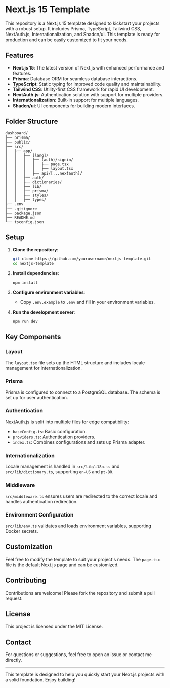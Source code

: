 # Next.js 15 Template

This repository is a Next.js 15 template designed to kickstart your projects with a robust setup. It includes Prisma, TypeScript, Tailwind CSS, NextAuth.js, Internationalization, and Shadcn/ui. This template is ready for production and can be easily customized to fit your needs.

## Features

-   **Next.js 15**: The latest version of Next.js with enhanced performance and features.
-   **Prisma**: Database ORM for seamless database interactions.
-   **TypeScript**: Static typing for improved code quality and maintainability.
-   **Tailwind CSS**: Utility-first CSS framework for rapid UI development.
-   **NextAuth.js**: Authentication solution with support for multiple providers.
-   **Internationalization**: Built-in support for multiple languages.
-   **Shadcn/ui**: UI components for building modern interfaces.

## Folder Structure

```
dashboard/
├── prisma/
├── public/
├── src/
│   ├── app/
│   │   ├── [lang]/
│   │   │   ├── (auth)/signin/
│   │   │   │   ├── page.tsx
│   │   │   │   ├── layout.tsx
│   │   │   ├── api/[...nextauth]/
│   │   ├── auth/
│   │   ├── dictionaries/
│   │   ├── lib/
│   │   ├── prisma/
│   │   ├── styles/
│   │   ├── types/
├── .env
├── .gitignore
├── package.json
├── README.md
└── tsconfig.json
```

## Setup

1. **Clone the repository**:
   ```bash
   git clone https://github.com/yourusername/nextjs-template.git
   cd nextjs-template
   ```

2. **Install dependencies**:
   ```bash
   npm install
   ```

3. **Configure environment variables**:
   - Copy `.env.example` to `.env` and fill in your environment variables.

4. **Run the development server**:
   ```bash
   npm run dev
   ```

## Key Components

### Layout

The `layout.tsx` file sets up the HTML structure and includes locale management for internationalization.

### Prisma

Prisma is configured to connect to a PostgreSQL database. The schema is set up for user authentication.

### Authentication

NextAuth.js is split into multiple files for edge compatibility:
-   `baseConfig.ts`: Basic configuration.
-   `providers.ts`: Authentication providers.
-   `index.ts`: Combines configurations and sets up Prisma adapter.

### Internationalization

Locale management is handled in `src/lib/i18n.ts` and `src/lib/dictionary.ts`, supporting `en-US` and `pt-BR`.

### Middleware

`src/middleware.ts` ensures users are redirected to the correct locale and handles authentication redirection.

### Environment Configuration

`src/lib/env.ts` validates and loads environment variables, supporting Docker secrets.

## Customization

Feel free to modify the template to suit your project's needs. The `page.tsx` file is the default Next.js page and can be customized.

## Contributing

Contributions are welcome! Please fork the repository and submit a pull request.

## License

This project is licensed under the MIT License.

## Contact

For questions or suggestions, feel free to open an issue or contact me directly.

---

This template is designed to help you quickly start your Next.js projects with a solid foundation. Enjoy building!

